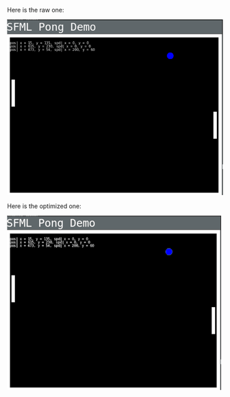 Here is the raw one:

![](https://github.com/ezzieyguywuf/gif_demos/blob/master/20210517_Pong_ECS.gif)

Here is the optimized one:

![](https://github.com/ezzieyguywuf/gif_demos/blob/master/20210517_Pong_ECS_optimized.gif)
